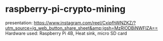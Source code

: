 # raspberry-pi-crypto-mining
presentation: https://www.instagram.com/reel/CxipfhWNZKZ/?utm_source=ig_web_button_share_sheet&amp;igsh=MzRlODBiNWFlZA==
Hardware used: Raspberry Pi 4B, Heat sink, micro SD card
